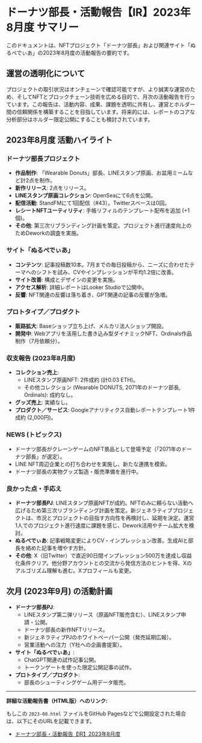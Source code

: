 # ドーナツ部長・活動報告【IR】2023年8月度 サマリー

このドキュメントは、NFTプロジェクト「ドーナツ部長」および関連サイト「ぬるぺでぃあ」の2023年8月度の活動報告の要約です。

## 運営の透明化について

プロジェクトの取引状況はオンチェーンで確認可能ですが、より誠実な運営のため、そしてNFTとブロックチェーン技術を広める目的で、月次の活動報告を行っています。この報告は、活動内容、成果、課題を透明に共有し、運営とホルダー間の信頼関係を構築することを目指しています。将来的には、レポートのコアな分析部分はホルダー限定公開にすることも検討されています。

## 2023年8月度 活動ハイライト

### ドーナツ部長プロジェクト
* **作品制作**: 「Wearable Donuts」部長、LINEスタンプ原画、お盆用ミームなど計2点を制作。
* **新作リリース**: 2点をリリース。
* **LINEスタンプ原画コレクション**: OpenSeaにて6点を公開。
* **配信活動**: StandFMにて1回配信（#43）。Twitterスペースは0回。
* **レシートNFTユーティリティ**: 手帳リフィルのテンプレート配布を追加 (+1個)。
* **その他**: 第三次リブランディング計画を策定。プロジェクト進行速度向上のためDeworkの調査を実施。

### サイト「ぬるぺでぃあ」
* **コンテンツ**: 記事投稿数10本。7月までの毎日投稿から、ニーズに合わせたテーマへのシフトを試み、CVやインプレッションが平均1.2倍に改善。
* **サイト改善**: 構成とデザインの変更を実施。
* **アクセス解析**: 詳細レポートはLooker Studioで公開中。
* **反響**: NFT関連の反響は落ち着き、GPT関連の記事の反響が急増。

### プロトタイプ／プロダクト
* **販路拡大**: Baseショップ立ち上げ、メルカリ法人ショップ開設。
* **開発中**: Webアプリを活用した書き込み型ダイナミックNFT、Ordinals作品制作（7月依頼分）。

### 収支報告 (2023年8月度)
* **コレクション売上**:
    * LINEスタンプ原画NFT: 2件成約 (計0.03 ETH)。
    * その他コレクション (Wearable DONUTS, 2071年のドーナツ部長, Ordinals): 成約なし。
* **グッズ売上**: 実績なし。
* **プロダクト／サービス**: Googleアナリティクス自動レポートテンプレート1件成約 (2,000円)。

### NEWS (トピックス)
* ドーナツ部長がクレーンゲームのNFT景品として登場予定（「2071年のドーナツ部長」が選定）。
* LINE NFT周辺企業との打ち合わせを実施し、新たな連携を模索。
* ドーナツ部長の実物グッズ製造・販売準備を進行中。

### 良かった点・手応え
* **ドーナツ部長PJ**: LINEスタンプ原画NFTが成約。NFTのみに頼らない活動へ広げるため第三次リブランディング計画を策定。新ジェネラティブプロジェクトは、市況とプロジェクトの目指す方向性を再検討し、延期を決定。運営1人でのプロジェクト進行速度に課題を感じ、Dework活用やチーム拡大を検討。
* **ぬるぺでぃあ**: 記事戦略変更によりCV・インプレッション改善。生成AIと部長を絡めた記事を増やす方針。
* **その他**: X（旧Twitter）で直近90日間インプレッション500万を達成し収益化条件クリア。他分野アカウントとの交流から発信方法のヒントを得、Xのアルゴリズム理解も進む。Xプロフィールも変更。

## 次月 (2023年9月) の活動計画

* **ドーナツ部長PJ**:
    * LINEスタンプ第二弾リリース（原画NFT販売含む）、LINEスタンプ申請・公開。
    * ドーナツ部長の新作NFTリリース。
    * 新ジェネラティブPJのホワイトペーパー公開（発売延期広報）。
    * 営業活動への注力（Y社への企画書提案）。
* **サイト「ぬるぺでぃあ」**:
    * ChatGPT関連の試作記事公開。
    * トークンゲートを使った限定公開記事の試作。
* **プロトタイプ／プロダクト**:
    * 部長のシューティングゲーム用データ販売。

---

**詳細な活動報告書（HTML版）へのリンク:**

もしこの `2023-08.html` ファイルをGitHub Pagesなどで公開設定された場合は、以下にそのURLを記載できます。

* [ドーナツ部長・活動報告【IR】2023年8月度](ここに公開したHTMLファイルへのURLを挿入)
